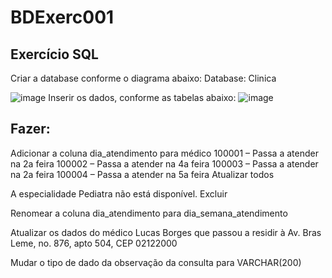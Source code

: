 # BDExerc001

## Exercício SQL
Criar a database conforme o diagrama abaixo:
Database: Clinica

![image](https://github.com/Matheus-Franca-x/BDExerc001/assets/99504777/30578c78-a416-4b1a-9e94-2c3b520cdf26)
Inserir os dados, conforme as tabelas abaixo:
![image](https://github.com/Matheus-Franca-x/BDExerc001/assets/99504777/fb69005e-e05c-40d5-9973-6ecbb934fde9)

## Fazer:
Adicionar a coluna dia_atendimento para médico
100001 – Passa a atender na 2a feira
100002 – Passa a atender na 4a feira
100003 – Passa a atender na 2a feira
100004 – Passa a atender na 5a feira
Atualizar todos

A especialidade Pediatra não está disponível. Excluir

Renomear a coluna dia_atendimento para dia_semana_atendimento

Atualizar os dados do médico Lucas Borges que passou a residir à Av. Bras Leme, no. 876, apto
504, CEP 02122000

Mudar o tipo de dado da observação da consulta para VARCHAR(200)
